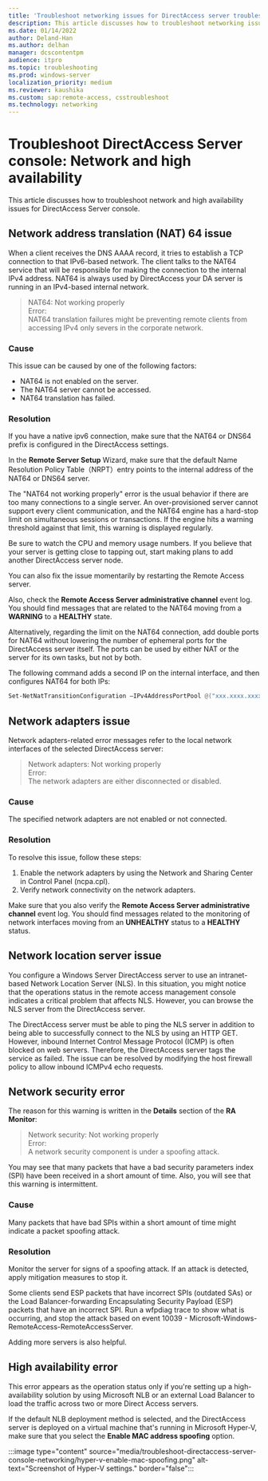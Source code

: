 ```yaml
---
title: 'Troubleshoot networking issues for DirectAccess server troubleshooting'
description: This article discusses how to troubleshoot networking issues for DirectAccess server.
ms.date: 01/14/2022
author: Deland-Han
ms.author: delhan
manager: dcscontentpm
audience: itpro
ms.topic: troubleshooting
ms.prod: windows-server
localization_priority: medium
ms.reviewer: kaushika
ms.custom: sap:remote-access, csstroubleshoot
ms.technology: networking
---
```

# Troubleshoot DirectAccess Server console: Network and high availability

This article discusses how to troubleshoot network and high availability issues for DirectAccess Server console.

## Network address translation (NAT) 64 issue

When a client receives the DNS AAAA record, it tries to establish a TCP connection to that IPv6-based network. The client talks to the NAT64 service that will be responsible for making the connection to the internal IPv4 address. NAT64 is always used by DirectAccess your DA server is running in an IPv4-based internal network.

> NAT64: Not working properly  
> Error:  
> NAT64 translation failures might be preventing remote clients from accessing IPv4 only severs in the corporate network.

### Cause

This issue can be caused by one of the following factors:

- NAT64 is not enabled on the server.
- The NAT64 server cannot be accessed.
- NAT64 translation has failed.

### Resolution

If you have a native ipv6 connection, make sure that the NAT64 or DNS64 prefix is configured in the DirectAccess settings.

In the **Remote Server Setup** Wizard, make sure that the default Name Resolution Policy Table（NRPT）entry points to the internal address of the NAT64 or DNS64 server.

The "NAT64 not working properly" error is the usual behavior if there are too many connections to a single server. An over-provisioned server cannot support every client communication, and the NAT64 engine has a hard-stop limit on simultaneous sessions or transactions. If the engine hits a warning threshold against that limit, this warning is displayed regularly.

Be sure to watch the CPU and memory usage numbers. If you believe that your server is getting close to tapping out, start making plans to add another DirectAccess server node.

You can also fix the issue momentarily by restarting the Remote Access server.

Also, check the **Remote Access Server administrative channel** event log. You should find messages that are related to the NAT64 moving from a **WARNING** to a **HEALTHY** state.

Alternatively, regarding the limit on the NAT64 connection, add double ports for NAT64 without lowering the number of ephemeral ports for the DirectAccess server itself. The ports can be used by either NAT or the server for its own tasks, but not by both. 

The following command adds a second IP on the internal interface, and then configures NAT64 for both IPs:

```powershell
Set-NetNatTransitionConfiguration –IPv4AddressPortPool @("xxx.xxxx.xxxx.xxxx, 10000-47000", "xxx.xxx.xxx.xxx, 10000-47000")
```

## Network adapters issue

Network adapters-related error messages refer to the local network interfaces of the selected DirectAccess server:

> Network adapters: Not working properly  
> Error:  
> The network adapters are either disconnected or disabled.

### Cause

The specified network adapters are not enabled or not connected.

### Resolution

To resolve this issue, follow these steps:

1. Enable the network adapters by using the Network and Sharing Center in Control Panel (ncpa.cpl).
2. Verify network connectivity on the network adapters.
  
Make sure that you also verify the **Remote Access Server administrative channel** event log. You should find messages related to the monitoring of network interfaces moving from an **UNHEALTHY** status to a **HEALTHY** status.

## Network location server issue

You configure a Windows Server DirectAccess server to use an intranet-based Network Location Server (NLS). In this situation, you might notice that the operations status in the remote access management console indicates a critical problem that affects NLS. However, you can browse the NLS server from the DirectAccess server.

The DirectAccess server must be able to ping the NLS server in addition to being able to successfully connect to the NLS by using an HTTP GET. However, inbound Internet Control Message Protocol (ICMP) is often blocked on web servers. Therefore, the DirectAccess server tags the service as failed. The issue can be resolved by modifying the host firewall policy to allow inbound ICMPv4 echo requests.

## Network security error

The reason for this warning is written in the **Details** section of the **RA Monitor**:

> Network security: Not working properly  
> Error:  
> A network security component is under a spoofing attack.

You may see that many packets that have a bad security parameters index (SPI) have been received in a short amount of time. Also, you will see that this warning is intermittent.

### Cause

Many packets that have bad SPIs within a short amount of time might indicate a packet spoofing attack.

### Resolution

Monitor the server for signs of a spoofing attack. If an attack is detected, apply mitigation measures to stop it.

Some clients send ESP packets that have incorrect SPIs (outdated SAs) or the Load Balancer-forwarding Encapsulating Security Payload (ESP) packets that have an incorrect SPI. Run a wfpdiag trace to show what is occurring, and stop the attack based on event 10039 - Microsoft-Windows-RemoteAccess-RemoteAccessServer.

Adding more servers is also helpful.

## High availability error

This error appears as the operation status only if you're setting up a high-availability solution by using Microsoft NLB or an external Load Balancer to load the traffic across two or more Direct Access servers.

If the default NLB deployment method is selected, and the DirectAccess server is deployed on a virtual machine that's running in Microsoft Hyper-V, make sure that you select the **Enable MAC address spoofing** option.

:::image type="content" source="media/troubleshoot-directaccess-server-console-networking/hyper-v-enable-mac-spoofing.png" alt-text="Screenshot of Hyper-V settings." border="false":::
